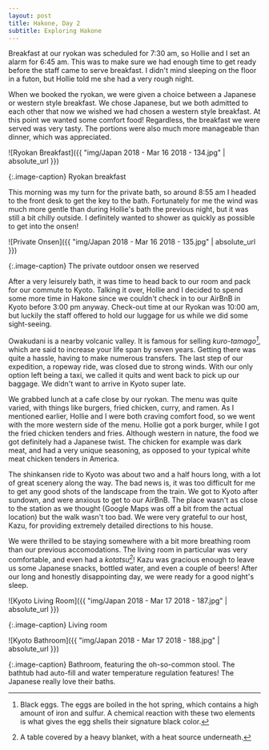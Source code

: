 ```yaml
---
layout: post
title: Hakone, Day 2
subtitle: Exploring Hakone
---
```


Breakfast at our ryokan was scheduled for 7:30 am, so Hollie and I set an alarm for 6:45 am. This was to make sure we had enough time to get ready before the staff came to serve breakfast. I didn't mind sleeping on the floor in a futon, but Hollie told me she had a very rough night.

When we booked the ryokan, we were given a choice between a Japanese or western style breakfast. We chose Japanese, but we both admitted to each other that now we wished we had chosen a western style breakfast. At this point we wanted some comfort food! Regardless, the breakfast we were served was very tasty. The portions were also much more manageable than dinner, which was appreciated.

![Ryokan Breakfast]({{ "img/Japan 2018 - Mar 16 2018 - 134.jpg" | absolute_url }})

{:.image-caption}
Ryokan breakfast

This morning was my turn for the private bath, so around 8:55 am I headed to the front desk to get the key to the bath. Fortunately for me the wind was much more gentle than during Hollie's bath the previous night, but it was still a bit chilly outside. I definitely wanted to shower as quickly as possible to get into the onsen!

![Private Onsen]({{ "img/Japan 2018 - Mar 16 2018 - 135.jpg" | absolute_url }})

{:.image-caption}
The private outdoor onsen we reserved

After a very leisurely bath, it was time to head back to our room and pack for our commute to Kyoto. Talking it over, Hollie and I decided to spend some more time in Hakone since we couldn't check in to our AirBnB in Kyoto before 3:00 pm anyway. Check-out time at our Ryokan was 10:00 am, but luckily the staff offered to hold our luggage for us while we did some sight-seeing.

Owakudani is a nearby volcanic valley. It is famous for selling _kuro-tamago[^1]_, which are said to increase your life span by seven years. Getting there was quite a hassle, having to make numerous transfers. The last step of our expedition, a ropeway ride, was closed due to strong winds. With our only option left being a taxi, we called it quits and went back to pick up our baggage. We didn't want to arrive in Kyoto super late.

We grabbed lunch at a cafe close by our ryokan. The menu was quite varied, with things like burgers, fried chicken, curry, and ramen. As I mentioned earlier, Hollie and I were both craving comfort food, so we went with the more western side of the menu. Hollie got a pork burger, while I got the fried chicken tenders and fries. Although western in nature, the food we got definitely had a Japanese twist. The chicken for example was dark meat, and had a very unique seasoning, as opposed to your typical white meat chicken tenders in America.

The shinkansen ride to Kyoto was about two and a half hours long, with a lot of great scenery along the way. The bad news is, it was too difficult for me to get any good shots of the landscape from the train. We got to Kyoto after sundown, and were anxious to get to our AirBnB. The place wasn't as close to the station as we thought (Google Maps was off a bit from the actual location) but the walk wasn't too bad. We were very grateful to our host, Kazu, for providing extremely detailed directions to his house.

We were thrilled to be staying somewhere with a bit more breathing room than our previous accomodations. The living room in particular was very comfortable, and even had a _kotatsu[^2]_! Kazu was gracious enough to leave us some Japanese snacks, bottled water, and even a couple of beers! After our long and honestly disappointing day, we were ready for a good night's sleep.

![Kyoto Living Room]({{ "img/Japan 2018 - Mar 17 2018 - 187.jpg" | absolute_url }})

{:.image-caption}
Living room

![Kyoto Bathroom]({{ "img/Japan 2018 - Mar 17 2018 - 188.jpg" | absolute_url }})

{:.image-caption}
Bathroom, featuring the oh-so-common stool. The bathtub had auto-fill and water temperature regulation features! The Japanese really love their baths.

[^1]: Black eggs. The eggs are boiled in the hot spring, which contains a high amount of iron and sulfur. A chemical reaction with these two elements is what gives the egg shells their signature black color.
[^2]: A table covered by a heavy blanket, with a heat source underneath.
